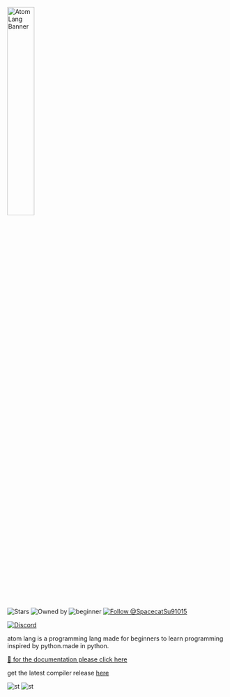 <p align="left">
  <img src="https://share.sketchpad.app/25/ff4-ced1-d33e89.png" alt="AtomLang Banner" width="35%"/>
</p>

![Stars](https://img.shields.io/github/stars/spacecat031/atomlang?style=social)
![Owned by](https://img.shields.io/badge/owned%20by-spacecat-blue)
![beginner](https://img.shields.io/badge/beginner-friendly-orange)
[![Follow @SpacecatSu91015](https://img.shields.io/twitter/follow/SpacecatSu91015?label=Follow&style=social&logo=x)](https://x.com/SpacecatSu91015)


[![Discord](https://img.shields.io/discord/1373608272166256670?label=Discord&logo=discord&style=for-the-badge)](https://discord.gg/uJqTBJ5yK4)

 
atom lang is a programming lang made for beginners to learn programming inspired by python.made in python.

[📁 for the documentation please click here](https://github.com/spacecat031/atomlang/tree/main/docs)

get the latest compiler release [here](https://github.com/spacecat031/atomlang/releases/tag/latest)


![st](https://img.shields.io/badge/special%20thanks:-typiece-ff69b4)
![st](https://img.shields.io/badge/special%20thanks%20to-MIKU-39C5BB)
